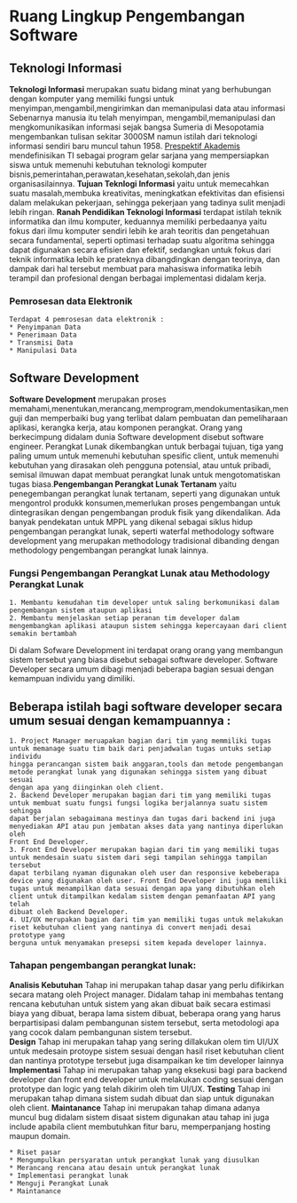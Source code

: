 # Ruang Lingkup Pengembangan Software

## Teknologi Informasi
 **Teknologi Informasi** merupakan suatu bidang minat yang berhubungan dengan komputer yang memiliki fungsi untuk menyimpan,mengambil,mengirimkan dan memanipulasi data atau informasi
 Sebenarnya manusia itu telah menyimpan, mengambil,memanipulasi dan mengkomunikasikan informasi sejak bangsa Sumeria di Mesopotamia mengembankan tulisan sekitar 3000SM namun istilah dari 
 teknologi informasi sendiri baru muncul tahun 1958. [Prespektif Akademis](https://en.wikipedia.org/wiki/Information_technology) mendefinisikan TI sebagai program gelar sarjana yang mempersiapkan
 siswa untuk memenuhi kebutuhan teknologi komputer bisnis,pemerintahan,perawatan,kesehatan,sekolah,dan jenis organisasilainnya.
 **Tujuan Teknlogi Informasi** yaitu untuk memecahkan suatu masalah,membuka kreativitas, meningkatkan efektivitas dan efisiensi dalam melakukan pekerjaan, sehingga pekerjaan yang tadinya sulit
 menjadi lebih ringan. 
 **Ranah Pendidikan Teknologi Informasi** terdapat istilah teknik informatika dan ilmu komputer, keduannya memiliki perbedaanya yaitu fokus dari ilmu komputer sendiri lebih ke arah teoritis dan
 pengetahuan secara fundamental, seperti optimasi terhadap suatu algoritma sehingga dapat digunakan secara efisien dan efektif, sedangkan untuk fokus dari teknik informatika lebih ke prateknya 
 dibangdingkan dengan teorinya, dan dampak dari hal tersebut membuat para mahasiswa informatika lebih terampil dan profesional dengan berbagai implementasi didalam kerja.
 
### Pemrosesan data Elektronik
	Terdapat 4 pemrosesan data elektronik :
	* Penyimpanan Data
	* Penerimaan Data
	* Transmisi Data
	* Manipulasi Data

## Software Development
**Software Development** merupakan proses memahami,menentukan,merancang,memprogram,mendokumentasikan,menguji dan memperbaiki bug yang terlibat dalam pembuatan dan pemeliharaan aplikasi, kerangka kerja,
atau komponen perangkat. Orang yang berkecimpung didalam dunia Software development disebut software engineer. Perangkat Lunak dikembangkan untuk berbagai tujuan, tiga yang paling umum untuk memenuhi kebutuhan spesific client, untuk memenuhi kebutuhan yang dirasakan oleh pengguna potensial,
atau untuk pribadi, semisal ilmuwan dapat membuat perangkat lunak untuk mengotomatiskan tugas biasa.**Pengembangan Perangkat Lunak Tertanam** yaitu penegembangan perangkat lunak tertanam, seperti yang
digunakan untuk mengontrol produkk konsumen,memerlukan proses pengembangan untuk dintegrasikan dengan pengembangan produk fisik yang dikendalikan. Ada banyak pendekatan untuk MPPL yang dikenal sebagai siklus
hidup pengembangan perangkat lunak, seperti waterfal methodology software development yang merupakan methodology tradisional dibanding dengan methodology pengembangan perangkat lunak lainnya.

### Fungsi Pengembangan Perangkat Lunak atau Methodology Perangkat Lunak 
	1. Membantu kemudahan tim developer untuk saling berkomunikasi dalam pengembangan sistem ataupun aplikasi
	2. Membantu menjelaskan setiap peranan tim developer dalam mengembangkan aplikasi ataupun sistem sehingga kepercayaan dari client semakin bertambah

Di dalam Sofware Development ini terdapat orang orang yang membangun sistem tersebut yang biasa disebut sebagai software developer. Software Developer secara umum dibagi menjadi beberapa bagian sesuai dengan kemampuan individu yang dimiliki. 
## Beberapa istilah bagi software developer secara umum sesuai dengan kemampuannya :
	1. Project Manager meruapakan bagian dari tim yang memmiliki tugas untuk memanage suatu tim baik dari penjadwalan tugas untuks setiap individu
	hingga perancangan sistem baik anggaran,tools dan metode pengembangan metode perangkat lunak yang digunakan sehingga sistem yang dibuat sesuai 
	dengan apa yang diinginkan oleh client.
	2. Backend Developer merupakan bagian dari tim yang memiliki tugas untuk membuat suatu fungsi fungsi logika berjalannya suatu sistem sehingga 
	dapat berjalan sebagaimana mestinya dan tugas dari backend ini juga menyediakan API atau pun jembatan akses data yang nantinya diperlukan oleh 
	Front End Developer.
	3. Front End Developer merupakan bagian dari tim yang memiliki tugas untuk mendesain suatu sistem dari segi tampilan sehingga tampilan tersebut 
	dapat terbilang nyaman digunakan oleh user dan responsive kebeberapa device yang digunakan oleh user. Front End Developer ini juga memiliki 
	tugas untuk menampilkan data sesuai dengan apa yang dibutuhkan oleh client untuk ditampilkan kedalam sistem dengan pemanfaatan API yang telah
	dibuat oleh Backend Developer.
	4. UI/UX merupakan bagian dari tim yan memiliki tugas untuk melakukan riset kebutuhan client yang nantinya di convert menjadi desai prototype yang 
	berguna untuk menyamakan presepsi sitem kepada developer lainnya.
	
### Tahapan pengembangan perangkat lunak:
**Analisis Kebutuhan**
	Tahap ini merupakan tahap dasar yang perlu difikirkan secara matang oleh Project manager. Didalam tahap ini membahas tentang rencana kebutuhan untuk sistem yang akan dibuat baik secara estimasi biaya yang dibuat, berapa lama sistem dibuat, beberapa orang yang harus berpartisipasi dalam pembangunan sistem tersebut, serta metodologi apa yang cocok dalam pembangunan sistem tersebut.	
**Design**
	Tahap ini merupakan tahap yang sering dillakukan olem tim UI/UX untuk medesain protoype sistem sesuai dengan hasil riset kebutuhan client dan nantinya prototype tersebut juga disampaikan ke tim developer lainnya
**Implementasi**
	Tahap ini merupakan tahap yang eksekusi bagi para backend developer dan front end developer untuk melakukan coding sesuai dengan prototype dan logic yang telah dikirim oleh tim UI/UX.
**Testing**
	Tahap ini merupakan tahap dimana sistem sudah dibuat dan siap untuk digunakan oleh client.
**Maintanance**
	Tahap ini merupakan tahap dimana adanya muncul bug didalam sistem disaat sistem digunakan atau tahap ini juga include apabila client membutuhkan fitur baru, memperpanjang hosting maupun domain.

	
	* Riset pasar
	* Mengumpulkan persyaratan untuk perangkat lunak yang diusulkan
	* Merancang rencana atau desain untuk perangkat lunak
	* Implementasi perangkat lunak
	* Menguji Perangkat Lunak
	* Maintanance
	


